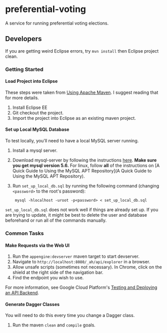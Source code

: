# preferential-voting
A service for running preferential voting elections.

## Developers

If you are getting weird Eclipse errors, try `mvn install` then Eclipse project clean.

### Getting Started

#### Load Project into Eclipse

These steps were taken from [Using Apache Maven](https://cloud.google.com/appengine/docs/java/tools/maven). I suggest reading that for more details.

1. Install Eclipse EE
1. Git checkout the project.
1. Import the project into Eclipse as an existing maven project.


#### Set up Local MySQL Database

To test locally, you'll need to have a local MySQL server running.

1. Install a mysql server.
  1. Download mysql-server by following the instructions [here](http://dev.mysql.com/doc/refman/5.7/en/installing.html). **Make sure you get mysql version 5.6.** For linux, follow **all** of the instructions on [A Quick Guide to Using the MySQL APT Repository](A Quick Guide to Using the MySQL APT Repository).
1. Run `set_up_local_db.sql` by running the following command (changing `<password>` to the root's password):

        mysql -hlocalhost -uroot -p<password> < set_up_local_db.sql
`set_up_local_db.sql` does not work well if things are already set up. If you are trying to update, it might be best to delete the user and database beforehand or run all of the commands manually.

### Common Tasks

#### Make Requests via the Web UI

1. Run the `appengine:devserver` maven target to start devserver.
1. Navigate to `http://localhost:8080/_ah/api/explorer` in a browser.
1. Allow unsafe scripts (sometimes not necessary). In Chrome, click on the shield at the right side of the navigation bar.
1. Find the endpoint you wish to use.

For more information, see Google Cloud Platform's [Testing and Deploying an API Backend](https://cloud.google.com/appengine/docs/java/endpoints/test_deploy).

#### Generate Dagger Classes

You will need to do this every time you change a Dagger class.

1. Run the maven `clean` and `compile` goals.
